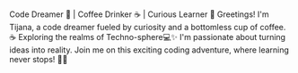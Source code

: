 Code Dreamer 💭 | Coffee Drinker ☕ | Curious Learner 📖
Greetings! I'm Tijana, 
a code dreamer fueled by curiosity and a bottomless cup of coffee.☕
Exploring the realms of Techno-sphere💻✨
I'm passionate about turning ideas into reality. 
Join me on this exciting coding adventure, where learning never stops! 🌌✨
